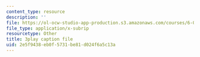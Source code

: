 ```yaml
---
content_type: resource
description: ''
file: https://ol-ocw-studio-app-production.s3.amazonaws.com/courses/6-004-computation-structures-spring-2017/2e5f9438eb0f5731be81d024f6a5c13a_UuUPG_amkWc.vtt
file_type: application/x-subrip
resourcetype: Other
title: 3play caption file
uid: 2e5f9438-eb0f-5731-be81-d024f6a5c13a
---
```


